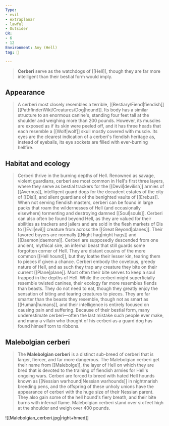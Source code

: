 ```yaml
---
Type:
- evil
- extraplanar
- lawful
- Outsider
CR:
- 6
- 12
Environment: Any (Hell)
tag: 👹

---
```


> **Cerberi** serve as the watchdogs of [[Hell]], though they are far more intelligent than their bestial form would imply.



## Appearance

> A cerberi most closely resembles a terrible, [[Bestiary/Fiend|fiendish]] [[PathfinderWiki/Creatures/Dog|hound]]. Its body has a similar structure to an enormous canine's, standing four feet tall at the shoulder and weighing more than 200 pounds. However, its muscles are exposed as if its skin were peeled off, and it has three heads that each resemble a [[Wolf|wolf]] skull mostly covered with muscle. Its eyes are the clearest indication of a cerberi's fiendish heritage as, instead of eyeballs, its eye sockets are filled with ever-burning hellfire.


## Habitat and ecology

> Cerberi thrive in the burning depths of Hell. Renowned as savage, violent guardians, cerberi are most common in Hell's first three layers, where they serve as bestial trackers for the [[Devil|devilish]] armies of [[Avernus]], intelligent guard dogs for the decadent estates of the city of [[Dis]], and silent guardians of the benighted vaults of [[Erebus]]. 
> When not serving fiendish masters, cerberi can be found in large packs that roam the wildernesses of Hell (and occasionally elsewhere) tormenting and destroying damned [[Soul|souls]]. Cerberi can also often be found beyond Hell, as they are valued for their abilities as trackers and jailers and are sold in the flesh markets of Dis to [[Evil|evil]] creature from across the [[Great Beyond|planes]]. Their favored buyers are normally [[Night hag|night hags]] and [[Daemon|daemons]].
> Cerberi are supposedly descended from one ancient, mythical sire, an infernal beast that still guards some forgotten corner of Hell. They are distant cousins of the more common [[Hell hound]], but they loathe their lesser kin, tearing them to pieces if given a chance. Cerberi embody the covetous, greedy nature of Hell, and as such they trap any creature they bite on their current [[Plane|plane]]. Most often their bite serves to keep a soul trapped in the depths of Hell. 
> While the cerberi might superficially resemble twisted canines, their ecology far more resembles fiends than beasts. They do not need to eat, though they greatly enjoy the sensation of biting and tearing creatures to pieces. They are far smarter than the beasts they resemble, though not as smart as [[Human|humans]], and their intelligence is entirely focused on causing pain and suffering. Because of their bestial form, many underestimate cerberi—often the last mistake such people ever make, and many a villain who thought of his cerberi as a guard dog has found himself torn to ribbons.


## Malebolgian cerberi


> The **Malebolgian cerberi** is a distinct sub-breed of cerberi that is larger, fiercer, and far more dangerous. The Malebolgian cerberi get their name from [[Malebolge]], the layer of Hell on which they are bred that is devoted to the training of fiendish armies for Hell's ongoing wars. Cerberi are forced to breed with hated Hell hounds known as [[Nessian warhound|Nessian warhounds]] in nightmarish breeding pens, and the offspring of these unholy unions have the appearance of cerberi with the huge size of their Nessian parent. They also gain some of the hell hound's fiery breath, and their bite burns with infernal flame. Malebolgian cerberi stand over six feet high at the shoulder and weigh over 400 pounds.








![[Malebolgian_cerberi.jpg|right+hmed]]